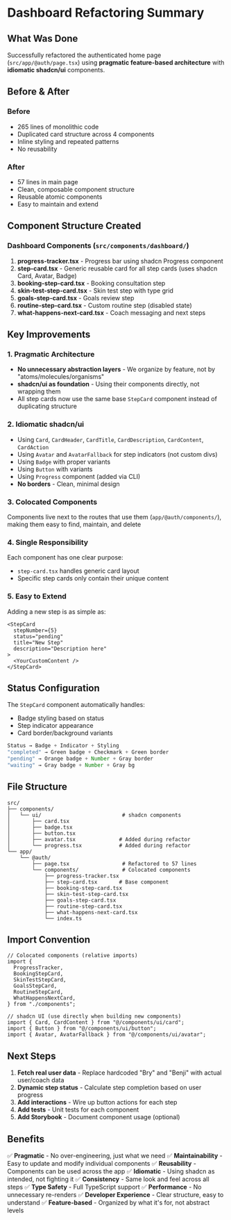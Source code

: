 # Dashboard Refactoring Summary

## What Was Done

Successfully refactored the authenticated home page (`src/app/@auth/page.tsx`) using **pragmatic feature-based architecture** with **idiomatic shadcn/ui** components.

## Before & After

### Before
- 265 lines of monolithic code
- Duplicated card structure across 4 components
- Inline styling and repeated patterns
- No reusability

### After
- 57 lines in main page
- Clean, composable component structure
- Reusable atomic components
- Easy to maintain and extend

## Component Structure Created

### Dashboard Components (`src/components/dashboard/`)
1. **progress-tracker.tsx** - Progress bar using shadcn Progress component
2. **step-card.tsx** - Generic reusable card for all step cards (uses shadcn Card, Avatar, Badge)
3. **booking-step-card.tsx** - Booking consultation step
4. **skin-test-step-card.tsx** - Skin test step with type grid
5. **goals-step-card.tsx** - Goals review step
6. **routine-step-card.tsx** - Custom routine step (disabled state)
7. **what-happens-next-card.tsx** - Coach messaging and next steps

## Key Improvements

### 1. Pragmatic Architecture
- **No unnecessary abstraction layers** - We organize by feature, not by "atoms/molecules/organisms"
- **shadcn/ui as foundation** - Using their components directly, not wrapping them
- All step cards now use the same base `StepCard` component instead of duplicating structure

### 2. Idiomatic shadcn/ui
- Using `Card`, `CardHeader`, `CardTitle`, `CardDescription`, `CardContent`, `CardAction`
- Using `Avatar` and `AvatarFallback` for step indicators (not custom divs)
- Using `Badge` with proper variants
- Using `Button` with variants
- Using `Progress` component (added via CLI)
- **No borders** - Clean, minimal design

### 3. Colocated Components
Components live next to the routes that use them (`app/@auth/components/`), making them easy to find, maintain, and delete

### 4. Single Responsibility
Each component has one clear purpose:
- `step-card.tsx` handles generic card layout
- Specific step cards only contain their unique content

### 5. Easy to Extend
Adding a new step is as simple as:
```tsx
<StepCard
  stepNumber={5}
  status="pending"
  title="New Step"
  description="Description here"
>
  <YourCustomContent />
</StepCard>
```

## Status Configuration

The `StepCard` component automatically handles:
- Badge styling based on status
- Step indicator appearance
- Card border/background variants

```typescript
Status → Badge + Indicator + Styling
"completed" → Green badge + Checkmark + Green border
"pending" → Orange badge + Number + Gray border
"waiting" → Gray badge + Number + Gray bg
```

## File Structure

```
src/
├── components/
│   └── ui/                          # shadcn components
│       ├── card.tsx
│       ├── badge.tsx
│       ├── button.tsx
│       ├── avatar.tsx              # Added during refactor
│       └── progress.tsx            # Added during refactor
└── app/
    └── @auth/
        ├── page.tsx                 # Refactored to 57 lines
        └── components/              # Colocated components
            ├── progress-tracker.tsx
            ├── step-card.tsx       # Base component
            ├── booking-step-card.tsx
            ├── skin-test-step-card.tsx
            ├── goals-step-card.tsx
            ├── routine-step-card.tsx
            ├── what-happens-next-card.tsx
            └── index.ts
```

## Import Convention

```tsx
// Colocated components (relative imports)
import {
  ProgressTracker,
  BookingStepCard,
  SkinTestStepCard,
  GoalsStepCard,
  RoutineStepCard,
  WhatHappensNextCard,
} from "./components";

// shadcn UI (use directly when building new components)
import { Card, CardContent } from "@/components/ui/card";
import { Button } from "@/components/ui/button";
import { Avatar, AvatarFallback } from "@/components/ui/avatar";
```

## Next Steps

1. **Fetch real user data** - Replace hardcoded "Bry" and "Benji" with actual user/coach data
2. **Dynamic step status** - Calculate step completion based on user progress
3. **Add interactions** - Wire up button actions for each step
4. **Add tests** - Unit tests for each component
5. **Add Storybook** - Document component usage (optional)

## Benefits

✅ **Pragmatic** - No over-engineering, just what we need
✅ **Maintainability** - Easy to update and modify individual components
✅ **Reusability** - Components can be used across the app
✅ **Idiomatic** - Using shadcn as intended, not fighting it
✅ **Consistency** - Same look and feel across all steps
✅ **Type Safety** - Full TypeScript support
✅ **Performance** - No unnecessary re-renders
✅ **Developer Experience** - Clear structure, easy to understand
✅ **Feature-based** - Organized by what it's for, not abstract levels
